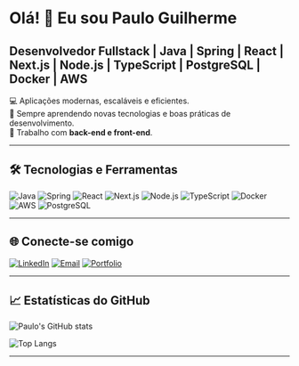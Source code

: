 # Olá! 👋 Eu sou Paulo Guilherme
## Desenvolvedor Fullstack | Java | Spring | React | Next.js | Node.js | TypeScript | PostgreSQL | Docker | AWS

💻 Aplicações modernas, escaláveis e eficientes.  
🌱 Sempre aprendendo novas tecnologias e boas práticas de desenvolvimento.  
🚀 Trabalho com **back-end e front-end**.

---

## 🛠 Tecnologias e Ferramentas

![Java](https://img.shields.io/badge/Java-ED8B00?style=for-the-badge&logo=java&logoColor=white)
![Spring](https://img.shields.io/badge/Spring-6DB33F?style=for-the-badge&logo=spring&logoColor=white)
![React](https://img.shields.io/badge/React-61DAFB?style=for-the-badge&logo=react&logoColor=white)
![Next.js](https://img.shields.io/badge/Next.js-000000?style=for-the-badge&logo=next.js&logoColor=white)
![Node.js](https://img.shields.io/badge/Node.js-339933?style=for-the-badge&logo=node.js&logoColor=white)
![TypeScript](https://img.shields.io/badge/TypeScript-3178C6?style=for-the-badge&logo=typescript&logoColor=white)
![Docker](https://img.shields.io/badge/Docker-2496ED?style=for-the-badge&logo=docker&logoColor=white)
![AWS](https://img.shields.io/badge/AWS-232F3E?style=for-the-badge&logo=amazon-aws&logoColor=white)
![PostgreSQL](https://img.shields.io/badge/PostgreSQL-4169E1?style=for-the-badge&logo=postgresql&logoColor=white)

---

## 🌐 Conecte-se comigo

[![LinkedIn](https://img.shields.io/badge/-LinkedIn-0A66C2?style=for-the-badge&logo=linkedin&logoColor=white)](https://www.linkedin.com/in/paulo-oliveira-9932912b5/ )
[![Email](https://img.shields.io/badge/-Email-D14836?style=for-the-badge&logo=gmail&logoColor=white)]( mailto:paulovops@outlook.com )
[![Portfolio](https://img.shields.io/badge/Portfolio-000000?style=for-the-badge&logo=google-chrome&logoColor=white)]( https://digitaltricks.com.br )

---

## 📈 Estatísticas do GitHub

![Paulo's GitHub stats](https://github-readme-stats.vercel.app/api?username=SeuUsuario&show_icons=true&theme=radical)

![Top Langs](https://github-readme-stats.vercel.app/api/top-langs/?username=SeuUsuario&layout=compact&theme=radical)

---

